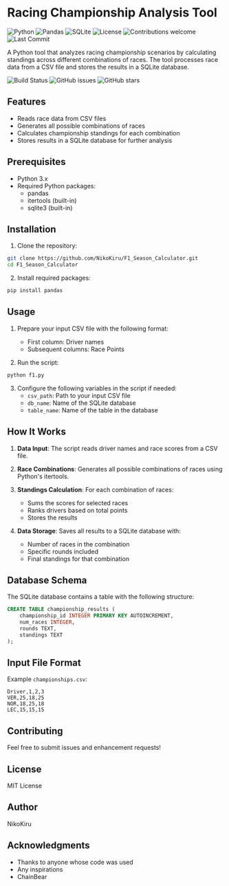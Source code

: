 # Racing Championship Analysis Tool

![Python](https://img.shields.io/badge/python-3.6+-blue.svg)
![Pandas](https://img.shields.io/badge/pandas-latest-blue.svg)
![SQLite](https://img.shields.io/badge/sqlite-3-green.svg)
![License](https://img.shields.io/badge/license-MIT-green.svg)
![Contributions welcome](https://img.shields.io/badge/contributions-welcome-brightgreen.svg)
![Last Commit](https://img.shields.io/github/last-commit/NikoKiru/F1_Season_Calculator)

A Python tool that analyzes racing championship scenarios by calculating standings across different combinations of races. The tool processes race data from a CSV file and stores the results in a SQLite database.

![Build Status](https://img.shields.io/github/workflow/status/NikoKiru/F1_Season_Calculator/CI)
![GitHub issues](https://img.shields.io/github/issues/NikoKiru/F1_Season_Calculator)
![GitHub stars](https://img.shields.io/github/stars/NikoKiru/F1_Season_Calculator)

## Features

- Reads race data from CSV files
- Generates all possible combinations of races
- Calculates championship standings for each combination
- Stores results in a SQLite database for further analysis

## Prerequisites

- Python 3.x
- Required Python packages:
  - pandas
  - itertools (built-in)
  - sqlite3 (built-in)

## Installation

1. Clone the repository:
```bash
git clone https://github.com/NikoKiru/F1_Season_Calculator.git
cd F1_Season_Calculator
```

2. Install required packages:
```bash
pip install pandas
```

## Usage

1. Prepare your input CSV file with the following format:
   - First column: Driver names
   - Subsequent columns: Race Points

2. Run the script:
```bash
python f1.py
```

3. Configure the following variables in the script if needed:
   - `csv_path`: Path to your input CSV file
   - `db_name`: Name of the SQLite database
   - `table_name`: Name of the table in the database

## How It Works

1. **Data Input**: The script reads driver names and race scores from a CSV file.

2. **Race Combinations**: Generates all possible combinations of races using Python's itertools.

3. **Standings Calculation**: For each combination of races:
   - Sums the scores for selected races
   - Ranks drivers based on total points
   - Stores the results

4. **Data Storage**: Saves all results to a SQLite database with:
   - Number of races in the combination
   - Specific rounds included
   - Final standings for that combination

## Database Schema

The SQLite database contains a table with the following structure:
```sql
CREATE TABLE championship_results (
    championship_id INTEGER PRIMARY KEY AUTOINCREMENT,
    num_races INTEGER,
    rounds TEXT,
    standings TEXT
);
```

## Input File Format

Example `championships.csv`:
```csv
Driver,1,2,3
VER,25,18,25
NOR,18,25,18
LEC,15,15,15
```

## Contributing

Feel free to submit issues and enhancement requests!

## License

MIT License

## Author

NikoKiru

## Acknowledgments

- Thanks to anyone whose code was used
- Any inspirations
- ChainBear
